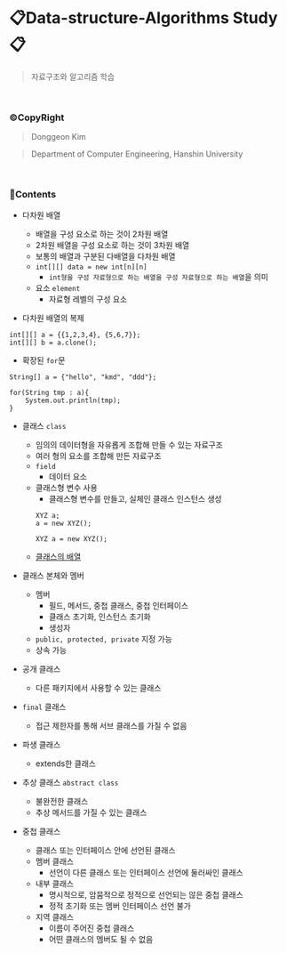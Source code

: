 # 📋Data-structure-Algorithms Study📋
> 자료구조와 알고리즘 학습

<br>

### ©CopyRight
> Donggeon Kim

> Department of Computer Engineering, Hanshin University

<br>

### 📒Contents

- 다차원 배열
    + 배열을 구성 요소로 하는 것이 2차원 배열
    + 2차원 배열을 구성 요소로 하는 것이 3차원 배열
    + 보통의 배열과 구분된 다배열을 다차원 배열
    + `int[][] data = new int[n][n]`
        * `int형을 구성 자료형으로 하는 배열을 구성 자료형으로 하는 배열`을 의미
    + 요소 `element`
        * 자료형 레벨의 구성 요소

- 다차원 배열의 복제
```
int[][] a = {{1,2,3,4}, {5,6,7}};
int[][] b = a.clone();
```

- 확장된 `for`문
```
String[] a = {"hello", "kmd", "ddd"};

for(String tmp : a){
    System.out.println(tmp);
}
```

- 클래스 `class`
    + 임의의 데이터형을 자유롭게 조합해 만들 수 있는 자료구조
    + 여러 형의 요소를 조합해 만든 자료구조
    + `field`
        * 데이터 요소
    + 클래스형 변수 사용
        * 클래스형 변수를 만들고, 실체인 클래스 인스턴스 생성
        ```
        XYZ a;
        a = new XYZ();

        XYZ a = new XYZ();
        ```
    + [클래스의 배열]()

- 클래스 본체와 멤버
    + 멤버
        * 필드, 메서드, 중첩 클래스, 중첩 인터페이스
        * 클래스 초기화, 인스턴스 초기화
        * 생성자
    + `public, protected, private` 지정 가능
    + 상속 가능

- 공개 클래스
    + 다른 패키지에서 사용할 수 있는 클래스

- `final` 클래스
    + 접근 제한자를 통해 서브 클래스를 가질 수 없음

- 파생 클래스
    + extends한 클래스

- 추상 클래스 `abstract class`
    + 불완전한 클래스
    + 추상 메서드를 가질 수 있는 클래스

- 중첩 클래스
    + 클래스 또는 인터페이스 안에 선언된 클래스
    + 멤버 클래스
        * 선언이 다른 클래스 또는 인터페이스 선언에 둘러싸인 클래스
    + 내부 클래스
        * 명시적으로, 암뭄적으로 정적으로 선언되는 않은 중첩 클래스
        * 정적 초기화 또는 멤버 인터페이스 선언 불가
    + 지역 클래스
        * 이름이 주어진 중첩 클래스
        * 어떤 클래스의 멤버도 될 수 없음
